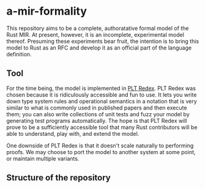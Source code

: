 # a-mir-formality

This repository aims to be a complete, authoratative formal model of the Rust MIR. At present, however, it is an incomplete, experimental model thereof. Presuming these experiments bear fruit, the intention is to bring this model to Rust as an RFC and develop it as an official part of the language definition.

## Tool

For the time being, the model is implemented in [PLT Redex](https://redex.racket-lang.org/). PLT Redex was chosen because it is ridiculously accessible and fun to use. It lets you write down type system rules and operational semantics in a notation that is very similar to what is commonly used in published papers and then execute them; you can also write collections of unit tests and fuzz your model by generating test programs automatically. The hope is that PLT Redex will prove to be a sufficiently accessible tool that many Rust contributors will be able to understand, play with, and extend the model.

One downside of PLT Redex is that it doesn't scale naturally to performing proofs. We may choose to port the model to another system at some point, or maintain multiple variants.

## Structure of the repository



